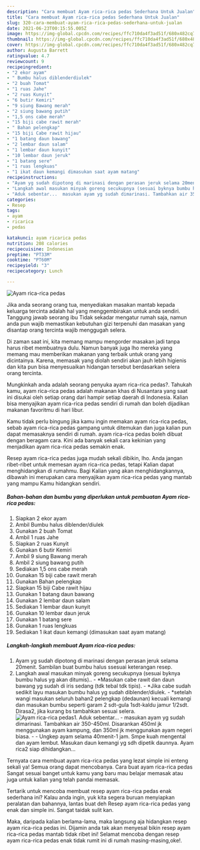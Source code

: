 ```yaml
---
description: "Cara membuat Ayam rica-rica pedas Sederhana Untuk Jualan"
title: "Cara membuat Ayam rica-rica pedas Sederhana Untuk Jualan"
slug: 320-cara-membuat-ayam-rica-rica-pedas-sederhana-untuk-jualan
date: 2021-06-23T00:15:55.005Z
image: https://img-global.cpcdn.com/recipes/ffc710da4f3ad51f/680x482cq70/ayam-rica-rica-pedas-foto-resep-utama.jpg
thumbnail: https://img-global.cpcdn.com/recipes/ffc710da4f3ad51f/680x482cq70/ayam-rica-rica-pedas-foto-resep-utama.jpg
cover: https://img-global.cpcdn.com/recipes/ffc710da4f3ad51f/680x482cq70/ayam-rica-rica-pedas-foto-resep-utama.jpg
author: Augusta Barrett
ratingvalue: 4.7
reviewcount: 9
recipeingredient:
- "2 ekor ayam"
- " Bumbu halus diblenderdiulek"
- "2 buah Tomat"
- "1 ruas Jahe"
- "2 ruas Kunyit"
- "6 butir Kemiri"
- "9 siung Bawang merah"
- "2 siung bawang putih"
- "1,5 ons cabe merah"
- "15 biji cabe rawit merah"
- " Bahan pelengkap"
- "15 biji Cabe rawit hijau"
- "1 batang daun bawang"
- "2 lembar daun salam"
- "1 lembar daun kunyit"
- "10 lembar daun jeruk"
- "1 batang sere"
- "1 ruas lengkuas"
- "1 ikat daun kemangi dimasukan saat ayam matang"
recipeinstructions:
- "Ayam yg sudah dipotong di marinasi dengan perasan jeruk selama 20menit. Sambilan buat bumbu halus ssesuai keterangan resep."
- "Langkah awal masukan minyak goreng secukupnya (sesuai byknya bumbu halus yg akan ditumis).. *Masukan cabe rawit dan daun bawang yg sudah di iris sedang (tdk tebal tdk tipis).  *Jika cabe sudah sedikit layu masukan bumbu halus yg sudah diblender/diulek. *setelah wangi masukan seluruh bahan2 pelengkap (dedaunan) kecuali kemangi dan masukan bumbu seperti garam 2 sdt-gula 1sdt-kaldu jamur 1/2sdt. Dirasa2, jika kurang bs tambahkan sesuai selera."
- "Aduk sebentar...  masukan ayam yg sudah dimarinasi. Tambahkan air 350-450ml. Disarankan 450ml jk menggunakan ayam kampung, dan 350ml jk menggunakan ayam negeri biasa.   Ungkep ayam selama 40menit-1 jam. Smpe kuah mengental dan ayam lembut. Masukan daun kemangi yg sdh dipetik daunnya. Ayam rica2 siap dihidangkan..."
categories:
- Resep
tags:
- ayam
- ricarica
- pedas

katakunci: ayam ricarica pedas 
nutrition: 208 calories
recipecuisine: Indonesian
preptime: "PT33M"
cooktime: "PT60M"
recipeyield: "3"
recipecategory: Lunch

---
```



![Ayam rica-rica pedas](https://img-global.cpcdn.com/recipes/ffc710da4f3ad51f/680x482cq70/ayam-rica-rica-pedas-foto-resep-utama.jpg)

Jika anda seorang orang tua, menyediakan masakan mantab kepada keluarga tercinta adalah hal yang menggembirakan untuk anda sendiri. Tanggung jawab seorang ibu Tidak sekadar mengatur rumah saja, namun anda pun wajib memastikan kebutuhan gizi terpenuhi dan masakan yang disantap orang tercinta wajib menggugah selera.

Di zaman  saat ini, kita memang mampu mengorder masakan jadi tanpa harus ribet membuatnya dulu. Namun banyak juga lho mereka yang memang mau memberikan makanan yang terbaik untuk orang yang dicintainya. Karena, memasak yang diolah sendiri akan jauh lebih higienis dan kita pun bisa menyesuaikan hidangan tersebut berdasarkan selera orang tercinta. 



Mungkinkah anda adalah seorang penyuka ayam rica-rica pedas?. Tahukah kamu, ayam rica-rica pedas adalah makanan khas di Nusantara yang saat ini disukai oleh setiap orang dari hampir setiap daerah di Indonesia. Kalian bisa menyajikan ayam rica-rica pedas sendiri di rumah dan boleh dijadikan makanan favoritmu di hari libur.

Kamu tidak perlu bingung jika kamu ingin memakan ayam rica-rica pedas, sebab ayam rica-rica pedas gampang untuk ditemukan dan juga kalian pun dapat memasaknya sendiri di rumah. ayam rica-rica pedas boleh dibuat dengan beragam cara. Kini ada banyak sekali cara kekinian yang menjadikan ayam rica-rica pedas semakin enak.

Resep ayam rica-rica pedas juga mudah sekali dibikin, lho. Anda jangan ribet-ribet untuk memesan ayam rica-rica pedas, tetapi Kalian dapat menghidangkan di rumahmu. Bagi Kalian yang akan menghidangkannya, dibawah ini merupakan cara menyajikan ayam rica-rica pedas yang mantab yang mampu Kamu hidangkan sendiri.

<!--inarticleads1-->

##### Bahan-bahan dan bumbu yang diperlukan untuk pembuatan Ayam rica-rica pedas:

1. Siapkan 2 ekor ayam
1. Ambil  Bumbu halus diblender/diulek
1. Gunakan 2 buah Tomat
1. Ambil 1 ruas Jahe
1. Siapkan 2 ruas Kunyit
1. Gunakan 6 butir Kemiri
1. Ambil 9 siung Bawang merah
1. Ambil 2 siung bawang putih
1. Sediakan 1,5 ons cabe merah
1. Gunakan 15 biji cabe rawit merah
1. Gunakan  Bahan pelengkap
1. Siapkan 15 biji Cabe rawit hijau
1. Gunakan 1 batang daun bawang
1. Gunakan 2 lembar daun salam
1. Sediakan 1 lembar daun kunyit
1. Gunakan 10 lembar daun jeruk
1. Gunakan 1 batang sere
1. Gunakan 1 ruas lengkuas
1. Sediakan 1 ikat daun kemangi (dimasukan saat ayam matang)




<!--inarticleads2-->

##### Langkah-langkah membuat Ayam rica-rica pedas:

1. Ayam yg sudah dipotong di marinasi dengan perasan jeruk selama 20menit. Sambilan buat bumbu halus ssesuai keterangan resep.
1. Langkah awal masukan minyak goreng secukupnya (sesuai byknya bumbu halus yg akan ditumis).. - *Masukan cabe rawit dan daun bawang yg sudah di iris sedang (tdk tebal tdk tipis).  - *Jika cabe sudah sedikit layu masukan bumbu halus yg sudah diblender/diulek. - *setelah wangi masukan seluruh bahan2 pelengkap (dedaunan) kecuali kemangi dan masukan bumbu seperti garam 2 sdt-gula 1sdt-kaldu jamur 1/2sdt. Dirasa2, jika kurang bs tambahkan sesuai selera.
<img src="//assets-global.cpcdn.com/assets/icons/button_play-2c75c40dde080a61004c1f40b05d8f140eaff45d7e9e6481dc71c63d2e7c4909.png" alt="Ayam rica-rica pedas">1. Aduk sebentar...  - masukan ayam yg sudah dimarinasi. Tambahkan air 350-450ml. Disarankan 450ml jk menggunakan ayam kampung, dan 350ml jk menggunakan ayam negeri biasa.  -  - Ungkep ayam selama 40menit-1 jam. Smpe kuah mengental dan ayam lembut. Masukan daun kemangi yg sdh dipetik daunnya. Ayam rica2 siap dihidangkan...




Ternyata cara membuat ayam rica-rica pedas yang lezat simple ini enteng sekali ya! Semua orang dapat mencobanya. Cara buat ayam rica-rica pedas Sangat sesuai banget untuk kamu yang baru mau belajar memasak atau juga untuk kalian yang telah pandai memasak.

Tertarik untuk mencoba membuat resep ayam rica-rica pedas enak sederhana ini? Kalau anda ingin, yuk kita segera buruan menyiapkan peralatan dan bahannya, lantas buat deh Resep ayam rica-rica pedas yang enak dan simple ini. Sangat taidak sulit kan. 

Maka, daripada kalian berlama-lama, maka langsung aja hidangkan resep ayam rica-rica pedas ini. Dijamin anda tak akan menyesal bikin resep ayam rica-rica pedas mantab tidak ribet ini! Selamat mencoba dengan resep ayam rica-rica pedas enak tidak rumit ini di rumah masing-masing,oke!.


